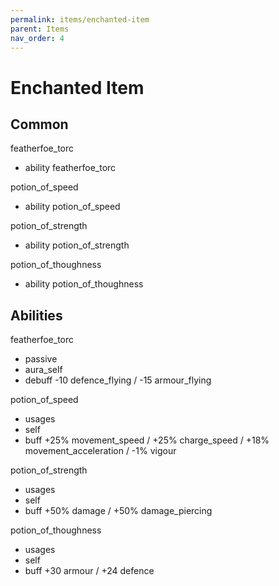```yaml
---
permalink: items/enchanted-item
parent: Items
nav_order: 4
---
```


# Enchanted Item

## Common

featherfoe_torc
- ability featherfoe_torc

potion_of_speed
- ability potion_of_speed

potion_of_strength
- ability potion_of_strength

potion_of_thoughness
- ability potion_of_thoughness

## Abilities

featherfoe_torc
- passive
- aura_self
- debuff -10 defence_flying / -15 armour_flying

potion_of_speed
- usages
- self
- buff +25% movement_speed / +25% charge_speed / +18% movement_acceleration / -1% vigour

potion_of_strength
- usages
- self
- buff +50% damage / +50% damage_piercing

potion_of_thoughness
- usages
- self
- buff +30 armour / +24 defence
